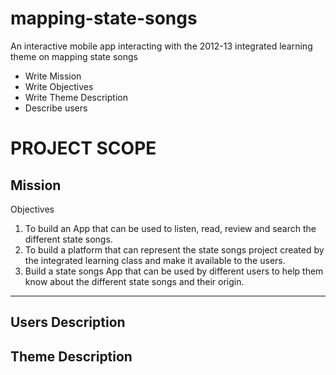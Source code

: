 mapping-state-songs
===================

An interactive mobile app interacting with the 2012-13 integrated learning theme on mapping state songs
* Write Mission
* Write Objectives
* Write Theme Description
* Describe users

# PROJECT SCOPE

Mission
----------
Objectives
1.  To build an App that can be used to listen, read, review and search the different state songs.
2.	To build a platform that can represent the state songs project created by the integrated learning class and make it available to the users.
3.	Build a state songs App that can be used by different users to help them know about the different state songs and their origin.

----------
Users Description
------

Theme Description
-----------------
